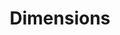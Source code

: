---
layout: default
bigquery: https://console.cloud.google.com/bigquery?p=covid-19-dimensions-ai&page=table&d=data&t=publications
contributors: Digital Science, https://www.digital-science.com/
cost: Free for personal, non-commercial use.
description: Dimensions contains more than 100 million publications, ranging from
  articles published in scholarly journals, books and book chapters, to preprints
  and conference proceedings. All publications are contextualized with linked data
  sets, funding, publications, patents, clinical trials, and policy documents. You
  can also view associated categories, funders, institutions, and researcher profiles.
documentation: https://docs.dimensions.ai/bigquery/index.html
last_edit: Mon, 04 Apr 2022 19:04:00 GMT
location: https://www.dimensions.ai/products/free/
maintained_by: Digital Science, https://www.digital-science.com/
schema_fields: '[''kind'', ''funding_cad'', ''linkout'', ''funding_usd'', ''inventor_names'',
  ''research_orgs'', ''phase'', ''research_org_country_names'', ''category_hrcs_rac'',
  ''license'', ''funding_chf'', ''funding_currency'', ''expiration_date'', ''patent_ids'',
  ''funding_jpy'', ''expiration_year'', ''gender'', ''address'', ''book_title'', ''conditions'',
  ''supporting_grant_ids'', ''embargo_date'', ''established'', ''open_access_categories_v2'',
  ''ipcr'', ''application_number'', ''acronyms'', ''research_org_state_names'', ''repository_url'',
  ''investigators'', ''original_assignee_orgs'', ''type'', ''clinical_trial_ids'',
  ''original_title'', ''organisation_details'', ''date_modified'', ''category_sdg'',
  ''subtitles'', ''isbn'', ''cited_by_ids'', ''issue'', ''legal_events'', ''end_date'',
  ''funder_org_state_codes'', ''funding_eur'', ''interventions'', ''date_normal'',
  ''created_date'', ''proceedings_title'', ''research_org_city_names'', ''acknowledgements'',
  ''aliases'', ''date_online'', ''year'', ''mesh_terms'', ''date'', ''id'', ''active_years'',
  ''doi'', ''repository_id'', ''research_org_countries'', ''name'', ''filing_status'',
  ''pmcid'', ''authors'', ''family_id'', ''registry'', ''researcher_ids'', ''funder_orgs'',
  ''start_year'', ''current_assignee'', ''associated_publication_doi'', ''parent_id'',
  ''funder_org_cities'', ''reference_ids'', ''category_uoa'', ''granted_year'', ''volume'',
  ''eisbn'', ''mesh_headings'', ''pages'', ''associated_publication_arxiv_id'', ''funding_aud'',
  ''wikipedia_url'', ''category_icrp_ct'', ''types'', ''categories'', ''date_imported_gbq'',
  ''associated_publication_id'', ''title'', ''assignee_orgs'', ''jurisdiction'', ''relationships'',
  ''journal'', ''funding_amount'', ''foa_number'', ''category_rcdc'', ''associated_grant_ids'',
  ''priority_date'', ''grant_number'', ''category_icrp_cso'', ''original_assignee'',
  ''original_abstract'', ''repository_name'', ''category_for'', ''date_inserted'',
  ''journal_lists'', ''funding_details'', ''funder_org_acronyms'', ''links'', ''publication_date'',
  ''start_date'', ''funder_org'', ''filing_date'', ''description'', ''date_print'',
  ''brief_title'', ''citation_string'', ''category_bra'', ''altmetrics'', ''funding_cny'',
  ''arxiv_id'', ''abstract'', ''research_org_state_codes'', ''original_assignee_countries'',
  ''acronym'', ''open_access_categories'', ''end_year'', ''conference'', ''resulting_publication_ids'',
  ''external_ids'', ''publisher'', ''language'', ''email_address'', ''assignee_countries'',
  ''family_members_ids'', ''filing_year'', ''category_hra'', ''legal_status'', ''resulting_publication_doi'',
  ''source_id'', ''publication_year'', ''granted_date'', ''citations_count'', ''labels'',
  ''metrics'', ''research_org_cities'', ''funder_org_countries'', ''book_series_title'',
  ''publication_ids'', ''current_assignee_orgs'', ''status'', ''concepts'', ''funder_countries'',
  ''pmid'', ''associated_publication_pmid'', ''editors'', ''priority_year'', ''funding_gbp'',
  ''category_hrcs_hc'', ''cpc'', ''citations'', ''funding_nzd'', ''current_assignee_countries'',
  ''family_count'']'
shortname: dimensions
tags:
- scholarly literature
- patents
- funding
- clinical trials
- academic profiles
terms_of_use: 'Use of both the Dimensions COVID-19 dataset and full Dimensions dataset
  are subject to the Dimensions Terms of use: https://www.dimensions.ai/policies-terms-legal '
title: Dimensions
uuid: dcff88bd-fe6b-4fdb-8159-809bf9d7bc1c
---